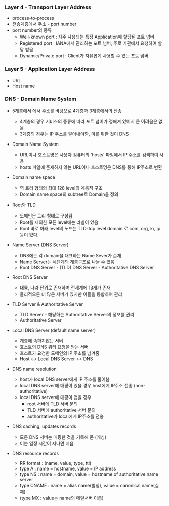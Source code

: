 ### Layer 4 - Transport Layer Address

* process-to-process
* 전송계층에서 주소 - port number
* port number의 종류
  * Well-known port : 자주 사용되는 특정 Application에 할당된 포트 넘버
  * Registered port : IANA에서 관리하는 포트 넘버, 주로 기관에서 요청하여 할당 받음
  * Dynamic/Private port : Client가 자유롭게 사용할 수 있는 포트 넘버

### Layer 5 - Application Layer Address

* URL
* Host name

### DNS - Domain Name System

* 5계층에서 에서 주소를 바탕으로 4계층과 3계층에서의 전송
  * 4계층의 경우 서비스의 종류에 따라 포트 넘버가 정해져 있어서 큰 어려움은 없음
  * 3계층의 경우는 IP 주소를 알아내야함, 이를 위한 것이 DNS
  
* Domain Name System
  * URL이나 호스트명은 사용자 컴퓨터의 'hosts' 파일에서 IP 주소를 검색하여 사용
  * hosts 파일에 존재하지 않는 URL이나 호스트명은 DNS를 통해 IP주소로 변환
  
  
  
* Domain name space
  * 역 트리 형태의 최대 128 level의 계층적 구조
  * Domain name space의 subtree로 Domain을 정의
  
* Root와 TLD
  * 도메인은 트리 형태로 구성됨
  * Root를 제외한 모든 level에는 라벨이 있음
  * Root 바로 아래 level의 노드는 TLD-top level domain 로 com, org, kr, jp 등이 있다.
  
* Name Server (DNS Server)
  * DNS에는 각 domain을 대표하는 Name Sever가 존재
  * Name Server는 세단계의 계층구조로 나눌 수 있음
  * Root DNS Server - (TLD) DNS Server - Authoritative DNS Server
  
* Root DNS Server
  * 대륙, 나라 단위로 존재하며 전세계에 13개가 존재
  * 물리적으론 더 많은 서버가 있지만 이들을 통합하여 관리
  
* TLD Server & Authoritative Server
  * TLD Server - 해당하는 Authoritative Server의 정보를 관리
  * Authoritative Server
  
* Local DNS Server (default name server)
  * 계층에 속하지않는 서버
  * 호스트의 DNS 쿼리 요청을 받는 서버
  * 호스트가 요청한 도메인의 IP 주소를 넘겨줌
  * Host <-> Local DNS Server <-> DNS
  



* DNS name resolution
  * host가 local DNS server에게 IP 주소를 물어봄
  * local DNS server에 매핑이 있을 경우 host에게 IP주소 전송 (non-authoritative)
  * local DNS server에 매핑이 업을 경우
    * root 서버에 TLD 서버 문의
    * TLD 서버에 authoritative 서버 문의
    * authoritative가 local에게 IP주소를 전송

* DNS caching, updates records

  * 모든 DNS 서버는 매핑한 것을 기록해 둠 (캐싱)
  * 이는 일정 시간이 지나면 지움

* DNS resource records

  * RR format : (name, value, type, ttl)
  * type A : name = hostname, value = IP address
  * type NS : name = domain, value = hostname of authoritative name server
  * type CNAME : name = alias name(별칭), value = canonical name(실제)
  * (type MX : value는 name의 메일서버 이름)

  